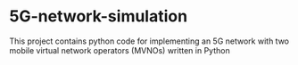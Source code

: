 # 5G-network-simulation

This project contains python code for implementing an 5G network with two mobile virtual network operators (MVNOs) written in Python
